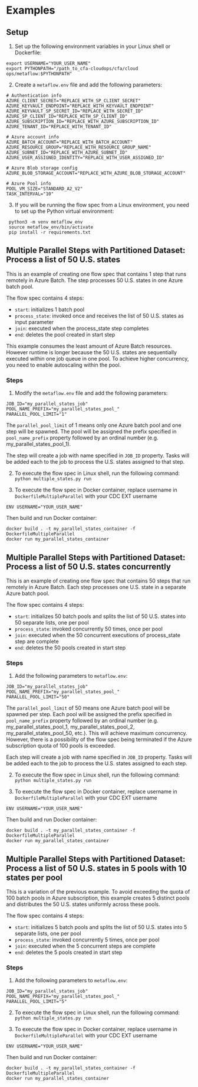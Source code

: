 # Examples

## Setup
1. Set up the following environment variables in your Linux shell or Dockerfile:
 ```text
 export USERNAME="YOUR_USER_NAME"
 export PYTHONPATH="/path_to_cfa-cloudops/cfa/cloud ops/metaflow:$PYTHONPATH"
 ```

2. Create a `metaflow.env` file and add the following parameters:
```text
# Authentication info
AZURE_CLIENT_SECRET="REPLACE_WITH_SP_CLIENT_SECRET"
AZURE_KEYVAULT_ENDPOINT="REPLACE_WITH_KEYVAULT_ENDPOINT"
AZURE_KEYVAULT_SP_SECRET_ID="REPLACE_WITH_SECRET_ID"
AZURE_SP_CLIENT_ID="REPLACE_WITH_SP_CLIENT_ID"
AZURE_SUBSCRIPTION_ID="REPLACE_WITH_AZURE_SUBSCRIPTION_ID"
AZURE_TENANT_ID="REPLACE_WITH_TENANT_ID"

# Azure account info
AZURE_BATCH_ACCOUNT="REPLACE_WITH_BATCH_ACCOUNT"
AZURE_RESOURCE_GROUP="REPLACE_WITH_RESOURCE_GROUP_NAME"
AZURE_SUBNET_ID="REPLACE_WITH_AZURE_SUBNET_ID"
AZURE_USER_ASSIGNED_IDENTITY="REPLACE_WITH_USER_ASSIGNED_ID"

# Azure Blob storage config
AZURE_BLOB_STORAGE_ACCOUNT="REPLACE_WITH_AZURE_BLOB_STORAGE_ACCOUNT"

# Azure Pool info
POOL_VM_SIZE="STANDARD_A2_V2"
TASK_INTERVAL="10"
```
3. If you will be running the flow spec from a Linux environment, you need to set up the Python virtual environment:
```shell
 python3 -m venv metaflow_env
 source metaflow_env/bin/activate
 pip install -r requirements.txt
```

## Multiple Parallel Steps with Partitioned Dataset: Process a list of 50 U.S. states
This is an example of creating one flow spec that contains 1 step that runs remotely in Azure Batch. The step processes 50 U.S. states in one Azure batch pool. 

The flow spec contains 4 steps: 
- `start`: initializes 1 batch pool 
- `process_state`: invoked once and receives the list of 50 U.S. states as input parameter
- `join`: executed when the process_state step completes
- `end`: deletes the pool created in start step

This example consumes the least amount of Azure Batch resources. However runtime is longer because the 50 U.S. states are sequentially executed within one job queue in one pool. To achieve higher concurrency, you need to enable autoscaling within the pool.  

### Steps 
1. Modify the `metaflow.env` file and add the following parameters:
 ```text
 JOB_ID="my_parallel_states_job"
 POOL_NAME_PREFIX="my_parallel_states_pool_"
 PARALLEL_POOL_LIMIT="1"
 ```
 
 The `parallel_pool_limit` of 1 means only one Azure batch pool and one step will be spawned. The pool will be assigned the prefix specified in `pool_name_prefix` property followed by an ordinal number (e.g. my_parallel_states_pool_1).  

 The step will create a job with name specified in `JOB_ID` property. Tasks will be added each to the job to process the U.S. states assigned to that step. 

2. To execute the flow spec in Linux shell, run the following command: `python multiple_states.py run`

3. To execute the flow spec in Docker container, replace username in `DockerfileMultipleParallel` with your CDC EXT username
 ```text
 ENV USERNAME="YOUR_USER_NAME"
 ```

 Then build and run Docker container:
 ```shell
 docker build . -t my_parallel_states_container -f DockerfileMultipleParallel
 docker run my_parallel_states_container
 ```


## Multiple Parallel Steps with Partitioned Dataset: Process a list of 50 U.S. states concurrently
This is an example of creating one flow spec that contains 50 steps that run remotely in Azure Batch. Each step processes one U.S. state in a separate Azure batch pool. 

The flow spec contains 4 steps: 
- `start`: initializes 50 batch pools and splits the list of 50 U.S. states into 50 separate lists, one per pool 
- `process_state`: invoked concurrently 50 times, once per pool
- `join`: executed when the 50 concurrent executions of process_state step are complete
- `end`: deletes the 50 pools created in start step

### Steps 
1. Add the following parameters to `metaflow.env`:
 ```text
 JOB_ID="my_parallel_states_job"
 POOL_NAME_PREFIX="my_parallel_states_pool_"
 PARALLEL_POOL_LIMIT="50"
 ```
 
 The `parallel_pool_limit` of 50 means one Azure batch pool will be spawned per step. Each pool will be assigned the prefix specified in `pool_name_prefix` property followed by an ordinal number (e.g. my_parallel_states_pool_1, my_parallel_states_pool_2, my_parallel_states_pool_50, etc.). This will achieve maximum concurrency. However, there is a possibility of the flow spec being terminated if the Azure subscription quota of 100 pools is exceeded. 

 Each step will create a job with name specified in `JOB_ID` property. Tasks will be added each to the job to process the U.S. states assigned to each step. 

2. To execute the flow spec in Linux shell, run the following command: `python multiple_states.py run`

3. To execute the flow spec in Docker container, replace username in `DockerfileMultipleParallel` with your CDC EXT username
 ```text
 ENV USERNAME="YOUR_USER_NAME"
 ```

 Then build and run Docker container:
 ```shell
 docker build . -t my_parallel_states_container -f DockerfileMultipleParallel
 docker run my_parallel_states_container
 ```


## Multiple Parallel Steps with Partitioned Dataset: Process a list of 50 U.S. states in 5 pools with 10 states per pool
This is a variation of the previous example. To avoid exceeding the quota of 100 batch pools in Azure subscription, this example creates 5 distinct pools and distributes the 50 U.S. states uniformly across these pools. 

The flow spec contains 4 steps: 
- `start`: initializes 5 batch pools and splits the list of 50 U.S. states into 5 separate lists, one per pool 
- `process_state`: invoked concurrently 5 times, once per pool
- `join`: executed when the 5 concurrent steps are complete
- `end`: deletes the 5 pools created in start step


### Steps 
1. Add the following parameters to `metaflow.env`:
 ```text
 JOB_ID="my_parallel_states_job"
 POOL_NAME_PREFIX="my_parallel_states_pool_"
 PARALLEL_POOL_LIMIT="5"
 ```
 
2. To execute the flow spec in Linux shell, run the following command: `python multiple_states.py run`

3. To execute the flow spec in Docker container, replace username in `DockerfileMultipleParallel` with your CDC EXT username
 ```text
 ENV USERNAME="YOUR_USER_NAME"
 ```

 Then build and run Docker container:
 ```shell
 docker build . -t my_parallel_states_container -f DockerfileMultipleParallel
 docker run my_parallel_states_container
 ```